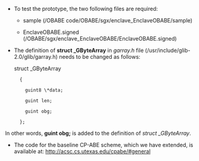 * To test the prototype, the two following files are required:

  * sample (/OBABE code/OBABE/sgx/enclave_EnclaveOBABE/sample)

  * EnclaveOBABE.signed (/OBABE/sgx/enclave_EnclaveOBABE/EnclaveOBABE.signed)

* The definition of **struct _GByteArray** in *garray.h* file (/usr/include/glib-2.0/glib/garray.h) needs to be changed as follows:
    
    struct \_GByteArray
    
        {
        
          guint8 \*data;
          
          guint	len;
          
          guint obg;
          
        };

In other words, **guint obg;** is added to the definition of *struct _GByteArray*. 


* The code for the baseline CP-ABE scheme, which we have extended, is available at:
http://acsc.cs.utexas.edu/cpabe/#general
